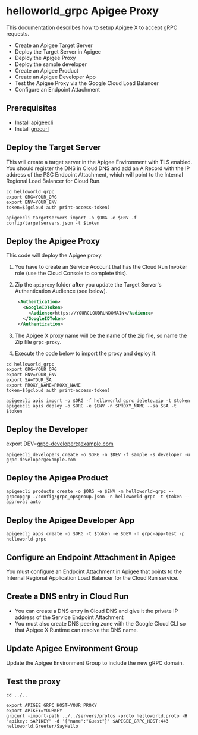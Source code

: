 # helloworld_grpc Apigee Proxy

This documentation describes how to setup Apigee X to accept gRPC requests.
* Create an Apigee Target Server
* Deploy the Target Server in Apigee
* Deploy the Apigee Proxy
* Deploy the sample developer
* Create an Apigee Product
* Create an Apigee Developer App
* Test the Apigee Proxy via the Google Cloud Load Balancer
* Configure an Endpoint Attachment


## Prerequisites
* Install [apigeecli](https://github.com/apigee/apigeecli/tree/main)
* Install [grpcurl](https://github.com/fullstorydev/grpcurl)

## Deploy the Target Server
This will create a target server in the Apigee Environment with TLS enabled.  
You should register the DNS in Cloud DNS and add an A Record with the IP address of
the PSC Endpoint Attachment, which will point to the Internal Regional Load Balancer for Cloud Run.  

```shell
cd helloworld_grpc
export ORG=YOUR_ORG
export ENV=YOUR_ENV
token=$(gcloud auth print-access-token)

apigeecli targetservers import -o $ORG -e $ENV -f config/targetservers.json -t $token

```

## Deploy the Apigee Proxy
This code will deploy the Apigee proxy. 

1. You have to create an Service Account that has the Cloud Run Invoker role (use the Cloud Console to complete this).
2. Zip the `apiproxy` folder **after** you update the Target Server's Authentication Audience (see below).
   ```xml
    <Authentication>
      <GoogleIDToken>
        <Audience>https://YOURCLOUDRUNDOMAIN</Audience>
      </GoogleIDToken>
    </Authentication>
    ```

3. The Apigee X proxy name will be the name of the zip file, so name the Zip file `grpc-proxy`.
4. Execute the code below to import the proxy and deploy it. 

```shell
cd helloworld_grpc
export ORG=YOUR_ORG
export ENV=YOUR_ENV
export SA=YOUR_SA
export PROXY_NAME=PROXY_NAME
token=$(gcloud auth print-access-token)

apigeecli apis import -o $ORG -f helloworld_gprc_delete.zip -t $token
apigeecli apis deploy -o $ORG -e $ENV -n $PROXY_NAME --sa $SA -t $token
```

## Deploy the Developer
export DEV=grpc-developer@example.com

```shell
apigeecli developers create -o $ORG -n $DEV -f sample -s developer -u grpc-developer@example.com
```

## Deploy the Apigee Product
```shell
apigeecli products create -o $ORG -e $ENV -m helloworld-grpc --grpcopgrp ./config/grpc_opsgroup.json -n helloworld-grpc -t $token --approval auto
```


## Deploy the Apigee Developer App
```shell
apigeecli apps create -o $ORG -t $token -e $DEV -n grpc-app-test -p helloworld-grpc
```

## Configure an Endpoint Attachment in Apigee
You must configure an Endpoint Attachment in Apigee that points to the Internal Regional Application Load Balancer for the Cloud Run service. 

## Create a DNS entry in Cloud Run
* You can create a DNS entry in Cloud DNS and give it the private IP address of the Service Endpoint Attachment
* You must also create DNS peering zone with the Google Cloud CLI so that Apigee X Runtime can resolve the DNS name.  

## Update Apigee Environment Group
Update the Apigee Environment Group to include the new gRPC domain. 


## Test the proxy
```shell
cd ../..

export APIGEE_GRPC_HOST=YOUR_PROXY
export APIKEY=YOURKEY
grpcurl -import-path ../../servers/protos -proto helloworld.proto -H "apikey: $APIKEY" -d '{"name":"Guest"}' $APIGEE_GRPC_HOST:443 helloworld.Greeter/SayHello
```